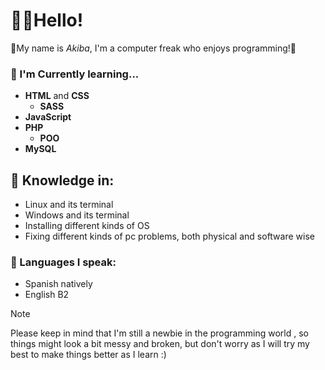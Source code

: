 # 👋😺Hello!
💫My name is *Akiba*, I'm a computer freak who enjoys programming!💫

### 📖 I'm Currently learning...
- **HTML** and **CSS**
  - **SASS**
- **JavaScript**
- **PHP**
  - **POO**
- **MySQL**

## 🧠 Knowledge in:
+ Linux and its terminal
+ Windows and its terminal
+ Installing different kinds of OS
+ Fixing different kinds of pc problems, both physical and software wise

### 💬 Languages I speak: 
+ Spanish natively
+ English B2

>[!NOTE]
> Please keep in mind that I'm still a newbie in the programming world , so things might look a bit messy and broken,
> but don't worry as I will try my best to make things better as I learn :)
